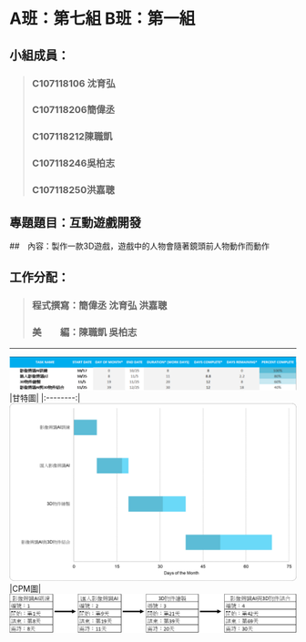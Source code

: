 # A班：第七組 B班：第一組
## 小組成員：
> ### C107118106 沈育弘
> ### C107118206簡偉丞
> ### C107118212陳職凱
> ### C107118246吳柏志
> ### C107118250洪嘉聰
## 專題題目：互動遊戲開發
##　內容：製作一款3D遊戲，遊戲中的人物會隨著鏡頭前人物動作而動作
## 工作分配：
> ### 程式撰寫：簡偉丞 沈育弘 洪嘉聰
> ### 美　　編：陳職凱 吳柏志

---
![Gantttable](Gantttable.jpg "甘特表")
|甘特圖|
|:--------:|
![Ganttchart](Ganttchart.jpg "甘特圖")
|CPM圖|
![CPM](CPM.jpg "CPM")
